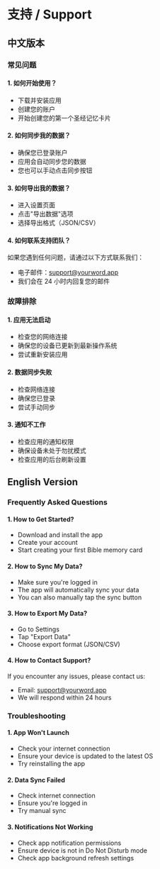 # 支持 / Support

## 中文版本

### 常见问题

#### 1. 如何开始使用？

-   下载并安装应用
-   创建您的账户
-   开始创建您的第一个圣经记忆卡片

#### 2. 如何同步我的数据？

-   确保您已登录账户
-   应用会自动同步您的数据
-   您也可以手动点击同步按钮

#### 3. 如何导出我的数据？

-   进入设置页面
-   点击"导出数据"选项
-   选择导出格式（JSON/CSV）

#### 4. 如何联系支持团队？

如果您遇到任何问题，请通过以下方式联系我们：

-   电子邮件：support@yourword.app
-   我们会在 24 小时内回复您的邮件

### 故障排除

#### 1. 应用无法启动

-   检查您的网络连接
-   确保您的设备已更新到最新操作系统
-   尝试重新安装应用

#### 2. 数据同步失败

-   检查网络连接
-   确保您已登录
-   尝试手动同步

#### 3. 通知不工作

-   检查应用的通知权限
-   确保设备未处于勿扰模式
-   检查应用的后台刷新设置

## English Version

### Frequently Asked Questions

#### 1. How to Get Started?

-   Download and install the app
-   Create your account
-   Start creating your first Bible memory card

#### 2. How to Sync My Data?

-   Make sure you're logged in
-   The app will automatically sync your data
-   You can also manually tap the sync button

#### 3. How to Export My Data?

-   Go to Settings
-   Tap "Export Data"
-   Choose export format (JSON/CSV)

#### 4. How to Contact Support?

If you encounter any issues, please contact us:

-   Email: support@yourword.app
-   We will respond within 24 hours

### Troubleshooting

#### 1. App Won't Launch

-   Check your internet connection
-   Ensure your device is updated to the latest OS
-   Try reinstalling the app

#### 2. Data Sync Failed

-   Check internet connection
-   Ensure you're logged in
-   Try manual sync

#### 3. Notifications Not Working

-   Check app notification permissions
-   Ensure device is not in Do Not Disturb mode
-   Check app background refresh settings
